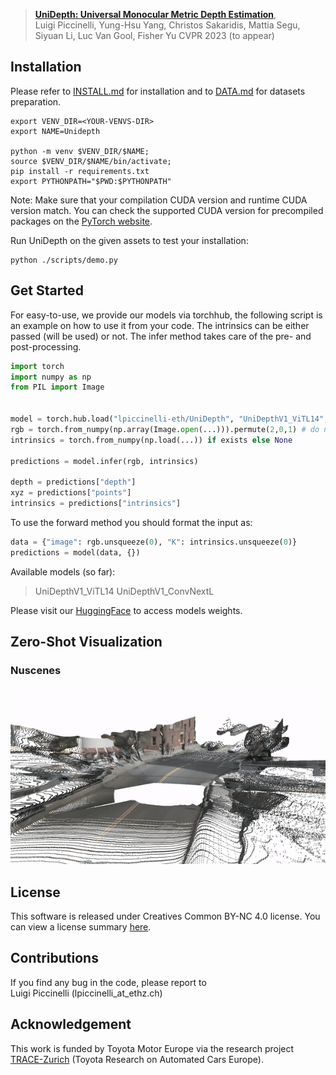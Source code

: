 > [**UniDepth: Universal Monocular Metric Depth Estimation**](),            
> Luigi Piccinelli, Yung-Hsu Yang, Christos Sakaridis, Mattia Segu, Siyuan Li, Luc Van Gool, Fisher Yu
> CVPR 2023 (to appear)
<!-- > *Paper ([arXiv 2304.06334](https://arxiv.org/pdf/2304.06334.pdf))* -->


## Installation

Please refer to [INSTALL.md](docs/INSTALL.md) for installation and to [DATA.md](docs/DATA.md) for datasets preparation.

```shell
export VENV_DIR=<YOUR-VENVS-DIR>
export NAME=Unidepth

python -m venv $VENV_DIR/$NAME;
source $VENV_DIR/$NAME/bin/activate;
pip install -r requirements.txt
export PYTHONPATH="$PWD:$PYTHONPATH"
```

Note: Make sure that your compilation CUDA version and runtime CUDA version match.
You can check the supported CUDA version for precompiled packages on the [PyTorch website](https://pytorch.org/).

Run UniDepth on the given assets to test your installation:
```shell
python ./scripts/demo.py
```


## Get Started

For easy-to-use, we provide our models via torchhub, the following script is an example on how to use it from your code.
The intrinsics can be either passed (will be used) or not. The infer method takes care of the pre- and post-processing. 
```python
import torch
import numpy as np
from PIL import Image


model = torch.hub.load("lpiccinelli-eth/UniDepth", "UniDepthV1_ViTL14", pretrained=True, trust_repo=True)
rgb = torch.from_numpy(np.array(Image.open(...))).permute(2,0,1) # do not normalize
intrinsics = torch.from_numpy(np.load(...)) if exists else None

predictions = model.infer(rgb, intrinsics)

depth = predictions["depth"]
xyz = predictions["points"]
intrinsics = predictions["intrinsics"]
```

To use the forward method you should format the input as:
```python
data = {"image": rgb.unsqueeze(0), "K": intrinsics.unsqueeze(0)}
predictions = model(data, {})
```

Available models (so far):
> UniDepthV1_ViTL14
> UniDepthV1_ConvNextL

Please visit our [HuggingFace](https://huggingface.co/lpiccinelli/UniDepth) to access models weights.


## Zero-Shot Visualization

<!-- ### YouTube (The Office)
<p align="center">
  <img src="docs/kitti_example.gif" alt="animated" />
</p> -->


### Nuscenes
<p align="center">
  <img src="assets/docs/nuscenes_surround.gif" alt="animated" />
</p>


## License

This software is released under Creatives Common BY-NC 4.0 license. You can view a license summary [here](LICENSE).


## Contributions

If you find any bug in the code, please report to <br>
Luigi Piccinelli (lpiccinelli_at_ethz.ch)


## Acknowledgement

This work is funded by Toyota Motor Europe via the research project [TRACE-Zurich](https://trace.ethz.ch) (Toyota Research on Automated Cars Europe).
